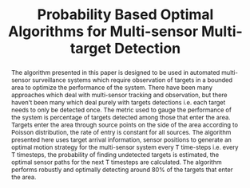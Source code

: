 ---
layout: project-page-new
title: "Probability Based Optimal Algorithms for Multi-sensor Multi-target Detection"
authors:
  - name: T. R. Rahul
    sup: #
  - name: K. Madhava Krishna
    sup: #
  - name: Henry Hexmoor
    sup: #
affiliations:
  - name: IIIT Hyderabad, India
    link: https://robotics.iiit.ac.in
    sup: #
  - name:  CS Dept, Southern Illionis University, Carbondale, IL, 62901, USA
    link: #
    sup: #
permalink: /publications/2007/Rahul_Probability-Based-Optimal-Algorithms/
abstract: "The algorithm presented in this paper is designed to be used in automated multi-sensor
surveillance systems which require observation of targets in a bounded area to optimize the performance of the system. There have been many approaches which deal with multi-sensor tracking and observation, but there haven't been many which deal purely with targets detections i.e. each target needs to only be detected once. The metric used to gauge the performance of the system is percentage of targets detected among those that enter the area. Targets enter the area through source points on the side of the area according to Poisson distribution, the rate of entry is constant for all sources. The algorithm presented here uses target arrival information, sensor positions to generate an optimal motion strategy for the multi-sensor system every T time-steps i.e. every T timesteps, the probability of finding undetected targets is estimated, the optimal sensor paths for the next T timesteps are calculated. The algorithm performs robustly and optimally detecting around 80% of the targets that enter the area. "
paper: https://robotics.iiit.ac.in/uploads/Main/Publications/2007_11.pdf
# iframe: https://www.youtube.com/embed/jhjskX4FQwA

---